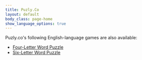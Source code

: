 ```yaml
---
title: Puzly.Co
layout: default
body_class: page-home
show_language_options: true
---
```



<section class="section games">
	<div class="container">
		<div class="section-games-list">
			<div class="section-title">
				Puzly.co's following English-language games are also available:
			</div>
			<ul class="main-list">
				<li><a href="https://puzly.co/games/four-letter-word-puzzle.html">Four-Letter Word Puzzle</a></li>
				<li><a href="https://puzly.co/games/six-letter-word-puzzle.html">Six-Letter Word Puzzle</a></li>
			</ul>
		</div>
	</div>
</section>
